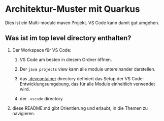 # Architektur-Muster mit Quarkus

Dies ist ein Multi-module maven Projekt.
VS Code kann damit gut umgehen.

## Was ist im top level directory enthalten?

1. Der Workspace für VS Code:

   1. VS Code am besten in diesem Ordner öffnen.

   1. Der `java projects` view kann alle module untereinander darstellen.

   1. das [.devcontainer](.devcontainer) directory definiert das Setup der VS Code-Entwicklungsumgebung, das für alle Module einheitlich verwendet wird.
   2.  der `.vscode` directory 

2. diese README.md gibt Orientierung und erlaubt, in die Themen zu navigieren.
